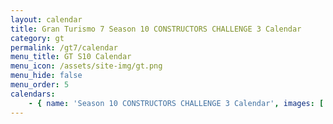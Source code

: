 ```yaml
---
layout: calendar
title: Gran Turismo 7 Season 10 CONSTRUCTORS CHALLENGE 3 Calendar
category: gt
permalink: /gt7/calendar
menu_title: GT S10 Calendar
menu_icon: /assets/site-img/gt.png
menu_hide: false
menu_order: 5
calendars:
    - { name: 'Season 10 CONSTRUCTORS CHALLENGE 3 Calendar', images: ['/assets/site-img/PSGL_CC3_Calendar.png'], width: 1366, height: 768 }
---
```

